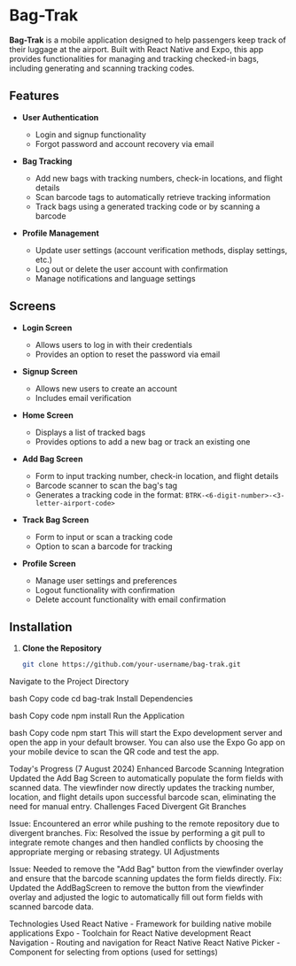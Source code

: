 # Bag-Trak

**Bag-Trak** is a mobile application designed to help passengers keep track of their luggage at the airport. Built with React Native and Expo, this app provides functionalities for managing and tracking checked-in bags, including generating and scanning tracking codes.

## Features

- **User Authentication**
  - Login and signup functionality
  - Forgot password and account recovery via email

- **Bag Tracking**
  - Add new bags with tracking numbers, check-in locations, and flight details
  - Scan barcode tags to automatically retrieve tracking information
  - Track bags using a generated tracking code or by scanning a barcode

- **Profile Management**
  - Update user settings (account verification methods, display settings, etc.)
  - Log out or delete the user account with confirmation
  - Manage notifications and language settings

## Screens

- **Login Screen**
  - Allows users to log in with their credentials
  - Provides an option to reset the password via email

- **Signup Screen**
  - Allows new users to create an account
  - Includes email verification

- **Home Screen**
  - Displays a list of tracked bags
  - Provides options to add a new bag or track an existing one

- **Add Bag Screen**
  - Form to input tracking number, check-in location, and flight details
  - Barcode scanner to scan the bag's tag
  - Generates a tracking code in the format: `BTRK-<6-digit-number>-<3-letter-airport-code>`

- **Track Bag Screen**
  - Form to input or scan a tracking code
  - Option to scan a barcode for tracking

- **Profile Screen**
  - Manage user settings and preferences
  - Logout functionality with confirmation
  - Delete account functionality with email confirmation

## Installation

1. **Clone the Repository**

   ```bash
   git clone https://github.com/your-username/bag-trak.git
Navigate to the Project Directory

bash
Copy code
cd bag-trak
Install Dependencies

bash
Copy code
npm install
Run the Application

bash
Copy code
npm start
This will start the Expo development server and open the app in your default browser. You can also use the Expo Go app on your mobile device to scan the QR code and test the app.



Today's Progress (7 August 2024)
Enhanced Barcode Scanning Integration
Updated the Add Bag Screen to automatically populate the form fields with scanned data. The viewfinder now directly updates the tracking number, location, and flight details upon successful barcode scan, eliminating the need for manual entry.
Challenges Faced
Divergent Git Branches

Issue: Encountered an error while pushing to the remote repository due to divergent branches.
Fix: Resolved the issue by performing a git pull to integrate remote changes and then handled conflicts by choosing the appropriate merging or rebasing strategy.
UI Adjustments

Issue: Needed to remove the "Add Bag" button from the viewfinder overlay and ensure that the barcode scanning updates the form fields directly.
Fix: Updated the AddBagScreen to remove the button from the viewfinder overlay and adjusted the logic to automatically fill out form fields with scanned barcode data.

Technologies Used
React Native - Framework for building native mobile applications
Expo - Toolchain for React Native development
React Navigation - Routing and navigation for React Native
React Native Picker - Component for selecting from options (used for settings)
